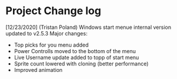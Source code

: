 # Project Change log

[12/23/2020] (Tristan Poland) Windows start menue internal version updated to v2.5.3
Major changes:

- Top picks for you menu added
- Power Controlls moved to the bottom of the menu
- Live Username update added to topp of start menu
- Sprite count lowered with cloning (better performance)
- Improved animation
